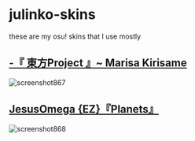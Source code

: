 # julinko-skins
these are my osu! skins that I use mostly

## [ -『 東方Project 』~ Marisa Kirisame](https://www.reddit.com/r/OsuSkins/comments/ooup3k/%E6%9D%B1%E6%96%B9project_marisa_kirisame_hdstd_only169/)
![screenshot867](https://user-images.githubusercontent.com/47834577/175839115-5f741cd1-08c1-4c66-b2ac-8a88af1c4a0a.jpg)

## [JesusOmega {EZ}『Planets』](https://skins.osuck.net/index.php?newsid=1489)
![screenshot868](https://user-images.githubusercontent.com/47834577/175839207-a4a6b041-ac7e-497a-ab2c-816e8db05b5d.jpg)
